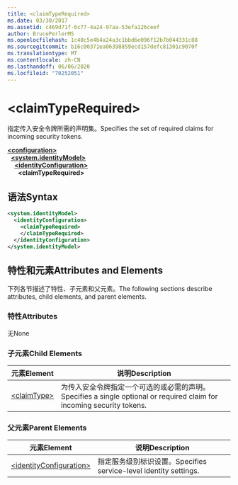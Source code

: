 ```yaml
---
title: <claimTypeRequired>
ms.date: 03/30/2017
ms.assetid: c469d71f-6c77-4a24-97aa-53efa126ceef
author: BrucePerlerMS
ms.openlocfilehash: 1c40c5e4b4a24a3c1bbd6e096f12b7b044331c88
ms.sourcegitcommit: b16c00371ea06398859ecd157defc81301c9070f
ms.translationtype: MT
ms.contentlocale: zh-CN
ms.lasthandoff: 06/06/2020
ms.locfileid: "70252051"
---
```

# \<claimTypeRequired>
<span data-ttu-id="eadca-101">指定传入安全令牌所需的声明集。</span><span class="sxs-lookup"><span data-stu-id="eadca-101">Specifies the set of required claims for incoming security tokens.</span></span>  
  
[**\<configuration>**](../configuration-element.md)\
&nbsp;&nbsp;[**\<system.identityModel>**](system-identitymodel.md)\
&nbsp;&nbsp;&nbsp;&nbsp;[**\<identityConfiguration>**](identityconfiguration.md)\
&nbsp;&nbsp;&nbsp;&nbsp;&nbsp;&nbsp;**\<claimTypeRequired>**  
  
## <a name="syntax"></a><span data-ttu-id="eadca-102">语法</span><span class="sxs-lookup"><span data-stu-id="eadca-102">Syntax</span></span>  
  
```xml  
<system.identityModel>  
  <identityConfiguration>  
    <claimTypeRequired>  
    </claimTypeRequired>  
  </identityConfiguration>  
</system.identityModel>  
```  
  
## <a name="attributes-and-elements"></a><span data-ttu-id="eadca-103">特性和元素</span><span class="sxs-lookup"><span data-stu-id="eadca-103">Attributes and Elements</span></span>  
 <span data-ttu-id="eadca-104">下列各节描述了特性、子元素和父元素。</span><span class="sxs-lookup"><span data-stu-id="eadca-104">The following sections describe attributes, child elements, and parent elements.</span></span>  
  
### <a name="attributes"></a><span data-ttu-id="eadca-105">特性</span><span class="sxs-lookup"><span data-stu-id="eadca-105">Attributes</span></span>  
 <span data-ttu-id="eadca-106">无</span><span class="sxs-lookup"><span data-stu-id="eadca-106">None</span></span>  
  
### <a name="child-elements"></a><span data-ttu-id="eadca-107">子元素</span><span class="sxs-lookup"><span data-stu-id="eadca-107">Child Elements</span></span>  
  
|<span data-ttu-id="eadca-108">元素</span><span class="sxs-lookup"><span data-stu-id="eadca-108">Element</span></span>|<span data-ttu-id="eadca-109">说明</span><span class="sxs-lookup"><span data-stu-id="eadca-109">Description</span></span>|  
|-------------|-----------------|  
|[\<claimType>](claimtype.md)|<span data-ttu-id="eadca-110">为传入安全令牌指定一个可选的或必需的声明。</span><span class="sxs-lookup"><span data-stu-id="eadca-110">Specifies a single optional or required claim for incoming security tokens.</span></span>|  
  
### <a name="parent-elements"></a><span data-ttu-id="eadca-111">父元素</span><span class="sxs-lookup"><span data-stu-id="eadca-111">Parent Elements</span></span>  
  
|<span data-ttu-id="eadca-112">元素</span><span class="sxs-lookup"><span data-stu-id="eadca-112">Element</span></span>|<span data-ttu-id="eadca-113">说明</span><span class="sxs-lookup"><span data-stu-id="eadca-113">Description</span></span>|  
|-------------|-----------------|  
|[\<identityConfiguration>](identityconfiguration.md)|<span data-ttu-id="eadca-114">指定服务级别标识设置。</span><span class="sxs-lookup"><span data-stu-id="eadca-114">Specifies service-level identity settings.</span></span>|
